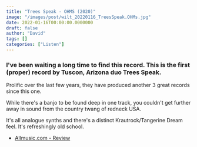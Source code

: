 ```yaml
---
title: "Trees Speak - OHMS (2020)"
image: "/images/post/wilt_20220116_TreesSpeak.OHMs.jpg"
date: 2022-01-16T00:00:00.0000000
draft: false
author: "David"
tags: []
categories: ["Listen"]
---
```

### I've been waiting a long time to find this record. This is the first (proper) record by Tuscon, Arizona duo Trees Speak.

 Prolific over the last few years, they have produced another 3 great records since this one.

 While there's a banjo to be found deep in one track, you couldn't get further away in sound from the country twang of redneck USA.

 It's all analogue synths and there's a distinct Krautrock/Tangerine Dream feel. It's refreshingly old school.

-  [Allmusic.com - Review](https://www.allmusic.com/album/ohms-mw0003357603)